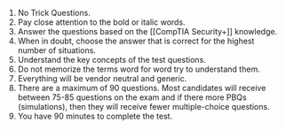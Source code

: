 1. No Trick Questions.
2. Pay close attention to the bold or italic words.
3. Answer the questions based on the [[CompTIA Security+]] knowledge.
4. When in doubt, choose the answer that is correct for the highest number of situations.
5. Understand the key concepts of the test questions.
6. Do not memorize the terms word for word try to understand them.
7. Everything will be vendor neutral and generic.
8. There are a maximum of 90 questions. Most candidates will receive between 75-85 questions on the exam and if there more PBQs (simulations), then they will receive fewer multiple-choice questions.
9. You have 90 minutes to complete the test.